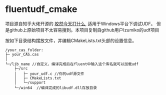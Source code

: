 # fluentudf_cmake
项目源自知乎大佬开源的 [胶然今天打什么](https://zhuanlan.zhihu.com/p/492619039), 适用于Windows平台下调试UDF。
但是github上原始项目不太容易搜到。本项目复制自github用户Izumiko的udf项目

按如下目录结构摆放文件，并编辑CMakeLists.txt头部的设置信息。

```
/your_cas_folder:
├─ your_CAS.cas
│
└─/lib_name //自定义，编译完成后在fluent中输入这个库名就可以加载udf
    ├─/src
    │   ├─ your_udf.c //你的udf源文件
    │   ├─ CMakeLists.txt
    │   └─/support
    └─/win64  //编译完成的libudf.dll存放目录
```
